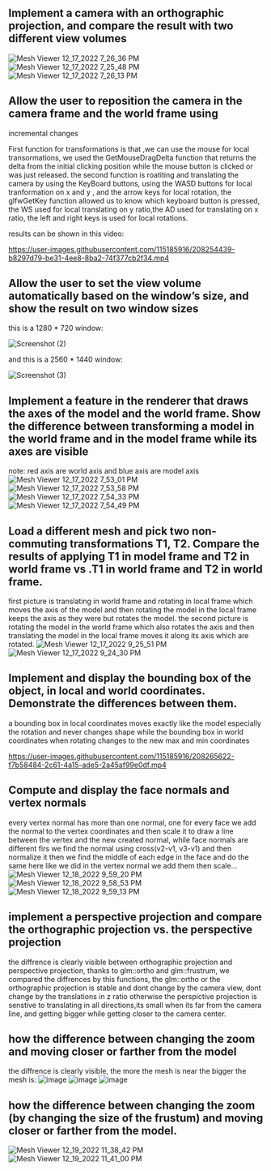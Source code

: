 ## Implement a camera with an orthographic projection, and compare the result with two different view volumes

![Mesh Viewer 12_17_2022 7_26_36 PM](https://user-images.githubusercontent.com/115185916/208254011-a7dde39e-dd13-4c65-b74b-f77eb512e7a6.png)
![Mesh Viewer 12_17_2022 7_25_48 PM](https://user-images.githubusercontent.com/115185916/208254012-c367b81f-7561-43d7-a444-9cad345b7aad.png)
![Mesh Viewer 12_17_2022 7_26_13 PM](https://user-images.githubusercontent.com/115185916/208254014-9175d0d6-ca38-4d4d-81b9-4aa0cc0dbd12.png)

## Allow the user to reposition the camera in the camera frame and the world frame using
incremental changes

First function for transformations is that ,we can use the mouse for local transormations, we used the GetMouseDragDelta function that returns the delta from the initial clicking position while the mouse button is clicked or was just released. the second function is roatiting and translating the camera by using the KeyBoard buttons, using the WASD buttons for local tranformation on x and y , and the arrow keys for local rotation, the glfwGetKey function allowed us to know which keyboard button is pressed, the WS used for local translating on y ratio,the AD used for translating on x ratio, the left and right keys is used for local rotations.

results can be shown in this video:

https://user-images.githubusercontent.com/115185916/208254439-b8297d79-be31-4ee8-8ba2-74f377cb2f34.mp4

## Allow the user to set the view volume automatically based on the window’s size, and show the result on two window sizes

this is a 1280 * 720 window:

![Screenshot (2)](https://user-images.githubusercontent.com/115185916/208254763-1c4cce94-9971-47da-93ae-4438d69a972f.png)

and this is a 2560 * 1440 window:

![Screenshot (3)](https://user-images.githubusercontent.com/115185916/208254783-46627dd5-1971-43ef-963d-e3b2ffca8960.png)


## Implement a feature in the renderer that draws the axes of the model and the world frame. Show the difference between transforming a model in the world frame and in the model frame while its axes are visible

note: red axis are world axis and blue axis are model axis
![Mesh Viewer 12_17_2022 7_53_01 PM](https://user-images.githubusercontent.com/115185916/208255036-4d3aaa2f-0395-4d75-b811-e6005f382fa7.png)
![Mesh Viewer 12_17_2022 7_53_58 PM](https://user-images.githubusercontent.com/115185916/208255037-ca588dc6-a06a-47d4-ad24-27a884c9bd78.png)
![Mesh Viewer 12_17_2022 7_54_33 PM](https://user-images.githubusercontent.com/115185916/208255038-c245e1a3-4472-4bfe-a701-3b580613a285.png)
![Mesh Viewer 12_17_2022 7_54_49 PM](https://user-images.githubusercontent.com/115185916/208255039-21402a94-40ee-45da-bfb9-3becf55eebb7.png)

## Load a different mesh and pick two non-commuting transformations T1, T2. Compare the results of applying T1 in model frame and T2 in world frame vs .T1 in world frame and T2 in world frame.

first picture is translating in world frame and rotating in local frame which moves the axis of the model and then rotating the model in the local frame keeps the axis as they were but rotates the model. the second picture is rotating the model in the world frame which also rotates the axis and then translating the model in the local frame moves it along its axis which are rotated.
![Mesh Viewer 12_17_2022 9_25_51 PM](https://user-images.githubusercontent.com/115185916/208263050-45014ca4-457a-4a76-a79c-3947d76a578f.png)
![Mesh Viewer 12_17_2022 9_24_30 PM](https://user-images.githubusercontent.com/115185916/208263051-78007fbb-1d1d-4a39-9834-6333368b7dec.png)



## Implement and display the bounding box of the object, in local and world coordinates. Demonstrate the differences between them.

a bounding box in local coordinates moves exactly like the model especially the rotation and never changes shape while the bounding box in world coordinates when rotating changes to the new max and min coordinates

https://user-images.githubusercontent.com/115185916/208265622-f7b58484-2c61-4a15-ade5-2a45af99e0df.mp4

## Compute and display the face normals and vertex normals

every vertex normal has more than one normal, one for every face we add the normal to the vertex coordinates and then scale it to draw a line between the vertex and the new created normal, while face normals are different firs we find the normal using cross(v2-v1, v3-v1) and then normalize it then we find the middle of each edge in the face and do the same here like we did in the vertex normal we add them then scale...
![Mesh Viewer 12_18_2022 9_59_20 PM](https://user-images.githubusercontent.com/115185916/208316858-0e63047c-8698-4e09-ab5f-c5ce21bb34d4.png)
![Mesh Viewer 12_18_2022 9_58_53 PM](https://user-images.githubusercontent.com/115185916/208316859-404773e2-db66-4533-9ec7-ac4e0c9732dc.png)
![Mesh Viewer 12_18_2022 9_59_13 PM](https://user-images.githubusercontent.com/115185916/208316861-83b973e4-6379-4d7f-9f23-64176d16ff03.png)

## implement a perspective projection and compare the orthographic projection vs. the perspective projection
the diffrence is clearly visible between orthographic projection and perspective projection, thanks to glm::ortho and glm::frustrum, we compared the diffrences by this functions, the glm::ortho or the orthographic projection is stable and dont change by the camera view, dont change by the translations in z ratio otherwise the perspictive projection is senstive to translating in all directions,its small when its far from the camera line, and getting bigger while getting closer to the camera center.

## how the difference between changing the zoom and moving closer or farther from the model
the diffrence is clearly visible, the more the mesh is near the bigger the mesh is:
![image](https://user-images.githubusercontent.com/116717525/208476741-4c4768fe-540f-47fe-b6ca-1e64c972c13b.png)
![image](https://user-images.githubusercontent.com/116717525/208476879-6dace405-c3fe-4c22-bfa1-ecb9a724aedf.png)
![image](https://user-images.githubusercontent.com/116717525/208477002-5922ac12-4597-45e3-b7e0-7c72b2f8dfc4.png)

## how the difference between changing the zoom (by changing the size of the frustum) and moving closer or farther from the model.
![Mesh Viewer 12_19_2022 11_38_42 PM](https://user-images.githubusercontent.com/115185916/208529604-ae45e05b-77a5-47f2-ab4f-16aa711f6d8f.png)
![Mesh Viewer 12_19_2022 11_41_00 PM](https://user-images.githubusercontent.com/115185916/208529608-6b480162-e0fa-4c5b-b9e6-db33127414fe.png)


